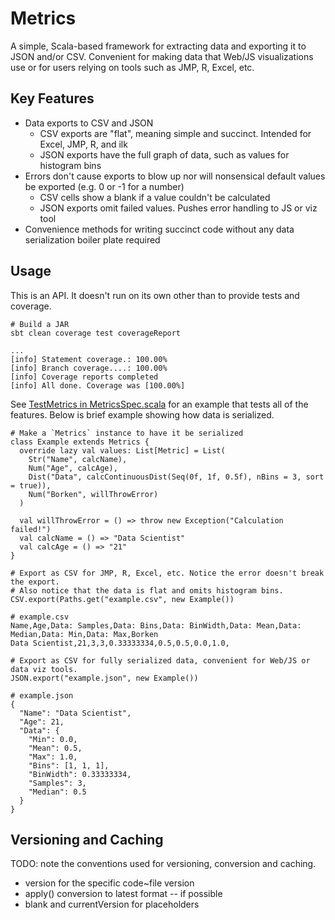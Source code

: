 # Metrics

A simple, Scala-based framework for extracting data and exporting it to JSON
and/or CSV. Convenient for making data that Web/JS visualizations use or
for users relying on tools such as JMP, R, Excel, etc.

## Key Features

- Data exports to CSV and JSON
  * CSV exports are "flat", meaning simple and succinct. Intended for Excel, JMP, R, and ilk
  * JSON exports have the full graph of data, such as values for histogram bins
- Errors don't cause exports to blow up nor will nonsensical default values be exported (e.g. 0 or -1 for a number)
  * CSV cells show a blank if a value couldn't be calculated
  * JSON exports omit failed values. Pushes error handling to JS or viz tool
- Convenience methods for writing succinct code without any data serialization boiler plate required

## Usage

This is an API. It doesn't run on its own other than to provide tests and coverage.

```
# Build a JAR
sbt clean coverage test coverageReport

... 
[info] Statement coverage.: 100.00%
[info] Branch coverage....: 100.00%
[info] Coverage reports completed
[info] All done. Coverage was [100.00%]
```

See [TestMetrics in MetricsSpec.scala](src/test/scala/falkner/jayson/metrics/MetricsSpec.scala)
for an example that tests all of the features. Below is brief example
showing how data is serialized.

```
# Make a `Metrics` instance to have it be serialized
class Example extends Metrics {
  override lazy val values: List[Metric] = List(
    Str("Name", calcName),
    Num("Age", calcAge),
    Dist("Data", calcContinuousDist(Seq(0f, 1f, 0.5f), nBins = 3, sort = true)),
    Num("Borken", willThrowError)
  )
    
  val willThrowError = () => throw new Exception("Calculation failed!")
  val calcName = () => "Data Scientist"
  val calcAge = () => "21"
}

# Export as CSV for JMP, R, Excel, etc. Notice the error doesn't break the export.
# Also notice that the data is flat and omits histogram bins.
CSV.export(Paths.get("example.csv", new Example())

# example.csv 
Name,Age,Data: Samples,Data: Bins,Data: BinWidth,Data: Mean,Data: Median,Data: Min,Data: Max,Borken
Data Scientist,21,3,3,0.33333334,0.5,0.5,0.0,1.0,

# Export as CSV for fully serialized data, convenient for Web/JS or data viz tools.
JSON.export("example.json", new Example())

# example.json
{
  "Name": "Data Scientist",
  "Age": 21,
  "Data": {
    "Min": 0.0,
    "Mean": 0.5,
    "Max": 1.0,
    "Bins": [1, 1, 1],
    "BinWidth": 0.33333334,
    "Samples": 3,
    "Median": 0.5
  }
}
```

## Versioning and Caching

TODO: note the conventions used for versioning, conversion and caching.

- version for the specific code~file version
- apply() conversion to latest format -- if possible
- blank and currentVersion for placeholders